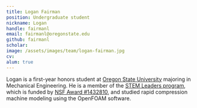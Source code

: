 ```yaml
---
title: Logan Fairman
position: Undergraduate student
nickname: Logan
handle: fairmanl
email: fairmanl@oregonstate.edu
github: fairmanl
scholar:
image: /assets/images/team/logan-fairman.jpg
cv:
alum: true
---
```


Logan is a first-year honors student at [Oregon State University] majoring in Mechanical Engineering. He is a member of the [STEM Leaders program](http://stemleaders.oregonstate.edu/content/about), which is funded by [NSF Award #1432810](https://www.nsf.gov/awardsearch/showAward?AWD_ID=1432810), and studied rapid compression machine modeling using the OpenFOAM software.

[Oregon State University]: http://oregonstate.edu/
[School of Mechanical, Industrial, and Manufacturing Engineering]: http://mime.oregonstate.edu
[URSA Engage]: http://undergraduate.oregonstate.edu/research/funding-opportunities/ursa-engage
